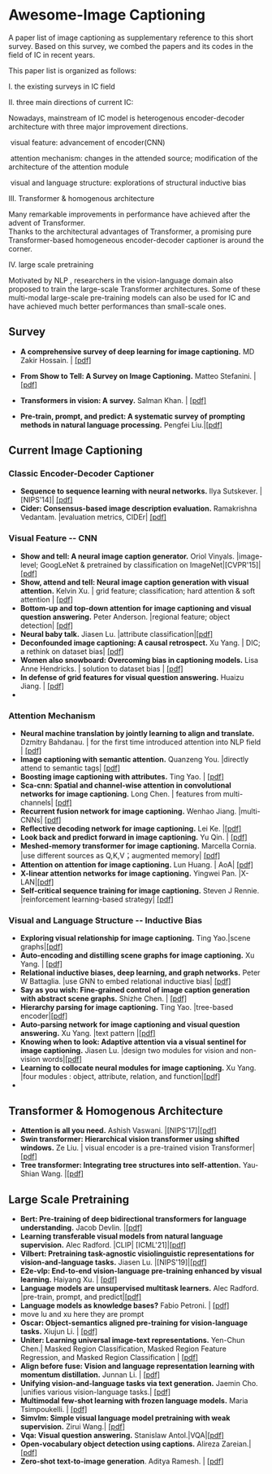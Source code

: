 # Awesome-Image Captioning
A paper list of image captioning as supplementary reference to this short survey. Based on this survey, we combed the papers and its codes in the field of IC in recent years.

This paper list is organized as follows:

Ⅰ. the existing surveys in IC field

Ⅱ. three main directions of current IC:

Nowadays, mainstream of IC model is heterogenous encoder-decoder architecture with three major improvement directions.

​		visual feature: advancement of encoder(CNN)

​		attention mechanism: changes in the attended source;  modification of  the architecture of the attention module

​		visual and language structure: explorations of structural inductive bias

Ⅲ. Transformer & homogenous architecture 

Many remarkable improvements in performance have achieved after the advent of Transformer.  
Thanks to the  architectural advantages  of Transformer, a promising pure Transformer-based homogeneous encoder-decoder captioner is around the corner.

Ⅳ. large scale pretraining

Motivated by NLP , researchers  in  the  vision-language  domain  also  proposed  to train  the  large-scale  Transformer  architectures.
Some of these multi-modal large-scale pre-training models can also be used for IC and have achieved much better performances than small-scale ones.

## Survey

- **A comprehensive survey of deep learning for image captioning.** MD  Zakir  Hossain. | [[pdf]](https://arxiv.org/pdf/1810.04020.pdf)

- **From Show to Tell: A Survey on Image Captioning.** Matteo Stefanini. | [[pdf]](https://arxiv.org/pdf/2107.06912.pdf)

- **Transformers in vision:  A survey.** Salman Khan. | [[pdf]](https://dl.acm.org/doi/pdf/10.1145/3505244)

- **Pre-train,  prompt,  and  predict:   A  systematic  survey  of prompting methods in natural language processing.** Pengfei Liu.|[[pdf]](https://arxiv.org/pdf/2107.13586.pdf)



## Current Image Captioning



### Classic Encoder-Decoder Captioner

- **Sequence to sequence learning with neural networks.** Ilya  Sutskever. | [NIPS'14]| [[pdf]](https://proceedings.neurips.cc/paper/2014/file/a14ac55a4f27472c5d894ec1c3c743d2-Paper.pdf)
- **Cider: Consensus-based  image  description  evaluation.** Ramakrishna Vedantam. |evaluation metrics, CIDEr| [[pdf]](https://openaccess.thecvf.com/content_cvpr_2015/papers/Vedantam_CIDEr_Consensus-Based_Image_2015_CVPR_paper.pdf)

### Visual Feature -- CNN

- **Show and tell: A neural image caption generator.** Oriol    Vinyals. |image-level; GoogLeNet & pretrained by classification on ImageNet|[CVPR'15]| [[pdf]](https://www.cv-foundation.org/openaccess/content_cvpr_2015/papers/Vinyals_Show_and_Tell_2015_CVPR_paper.pdf)
- **Show, attend and tell: Neural  image  caption  generation  with  visual  attention.** Kelvin   Xu. | grid feature; classification; hard attention & soft attention | [[pdf]](http://proceedings.mlr.press/v37/xuc15.pdf)
- **Bottom-up and top-down attention for image captioning and visual question answering.**  Peter Anderson. |regional feature; object detection| [[pdf]](https://openaccess.thecvf.com/content_cvpr_2018/papers/Anderson_Bottom-Up_and_Top-Down_CVPR_2018_paper.pdf)
- **Neural baby talk.**  Jiasen Lu. |attribute  classification|[[pdf]](https://openaccess.thecvf.com/content_cvpr_2018/papers/Lu_Neural_Baby_Talk_CVPR_2018_paper.pdf)
- **Deconfounded image captioning: A causal retrospect.** Xu Yang. | DIC; a rethink on dataset bias| [[pdf]](https://arxiv.org/pdf/2003.03923.pdf)
- **Women also snowboard:  Overcoming bias in captioning models.**  Lisa Anne Hendricks. | solution to dataset bias | [[pdf]](https://openaccess.thecvf.com/content_ECCV_2018/papers/Lisa_Anne_Hendricks_Women_also_Snowboard_ECCV_2018_paper.pdf)
- **In defense of grid features for visual question answering.** Huaizu  Jiang. | [[pdf]](https://openaccess.thecvf.com/content_CVPR_2020/papers/Jiang_In_Defense_of_Grid_Features_for_Visual_Question_Answering_CVPR_2020_paper.pdf)
- 

### Attention Mechanism

- **Neural  machine  translation by jointly learning to align and translate.** Dzmitry Bahdanau. | for the first time introduced attention into NLP field | [[pdf]](https://arxiv.org/pdf/1409.0473.pdf)
- **Image captioning with semantic attention.**  Quanzeng You. |directly attend to semantic tags| [[pdf]](https://openaccess.thecvf.com/content_cvpr_2016/papers/You_Image_Captioning_With_CVPR_2016_paper.pdf)
- **Boosting image captioning with attributes.** Ting Yao. | [[pdf]](https://openaccess.thecvf.com/content_ICCV_2017/papers/Yao_Boosting_Image_Captioning_ICCV_2017_paper.pdf)
- **Sca-cnn:  Spatial and channel-wise attention in convolutional networks  for  image  captioning.**  Long Chen. | features from multi-channels| [[pdf]](https://openaccess.thecvf.com/content_cvpr_2017/papers/Chen_SCA-CNN_Spatial_and_CVPR_2017_paper.pdf)
- **Recurrent fusion network for image captioning.**  Wenhao Jiang. |multi-CNNs| [[pdf]](https://openaccess.thecvf.com/content_ECCV_2018/papers/Wenhao_Jiang_Recurrent_Fusion_Network_ECCV_2018_paper.pdf)
- **Reflective decoding network for image  captioning.** Lei Ke. |[[pdf]](https://openaccess.thecvf.com/content_ICCV_2019/papers/Ke_Reflective_Decoding_Network_for_Image_Captioning_ICCV_2019_paper.pdf)
- **Look back and predict forward in image captioning.** Yu Qin. | [[pdf]](https://openaccess.thecvf.com/content_CVPR_2019/papers/Qin_Look_Back_and_Predict_Forward_in_Image_Captioning_CVPR_2019_paper.pdf)
- **Meshed-memory transformer for image captioning.**  Marcella   Cornia. |use different sources as Q,K,V；augmented memory| [[pdf]](https://openaccess.thecvf.com/content_CVPR_2020/papers/Cornia_Meshed-Memory_Transformer_for_Image_Captioning_CVPR_2020_paper.pdf)
- **Attention on attention for image captioning.** Lun Huang. | AoA| [[pdf]](https://openaccess.thecvf.com/content_ICCV_2019/papers/Huang_Attention_on_Attention_for_Image_Captioning_ICCV_2019_paper.pdf)
- **X-linear attention networks for image captioning.** Yingwei Pan. |X-LAN|[[pdf]](https://openaccess.thecvf.com/content_CVPR_2020/papers/Pan_X-Linear_Attention_Networks_for_Image_Captioning_CVPR_2020_paper.pdf)
- **Self-critical sequence training for image captioning.**  Steven  J  Rennie. |reinforcement learning-based strategy| [[pdf]](https://openaccess.thecvf.com/content_cvpr_2017/papers/Rennie_Self-Critical_Sequence_Training_CVPR_2017_paper.pdf)

### Visual and Language Structure -- Inductive Bias

- **Exploring  visual  relationship  for  image  captioning.**  Ting Yao.|scene graphs|[[pdf]](https://openaccess.thecvf.com/content_ECCV_2018/papers/Ting_Yao_Exploring_Visual_Relationship_ECCV_2018_paper.pdf)
- **Auto-encoding and distilling scene graphs for image captioning.** Xu  Yang. | [[pdf]](https://arxiv.org/pdf/1812.02378.pdf)
- **Relational inductive biases, deep learning, and graph networks.** Peter  W  Battaglia. |use GNN to embed relational inductive bias| [[pdf]](https://arxiv.org/pdf/1806.01261.pdf)
- **Say as you wish:  Fine-grained control of image caption generation with abstract scene graphs.**  Shizhe Chen. | [[pdf]](https://openaccess.thecvf.com/content_CVPR_2020/papers/Chen_Say_As_You_Wish_Fine-Grained_Control_of_Image_Caption_Generation_CVPR_2020_paper.pdf)
- **Hierarchy parsing for image captioning.**  Ting Yao. |tree-based encoder|[[pdf]](https://openaccess.thecvf.com/content_ICCV_2019/papers/Yao_Hierarchy_Parsing_for_Image_Captioning_ICCV_2019_paper.pdf)
- **Auto-parsing network for image captioning and visual question answering.**  Xu Yang. |text pattern |[[pdf]](https://openaccess.thecvf.com/content/ICCV2021/papers/Yang_Auto-Parsing_Network_for_Image_Captioning_and_Visual_Question_Answering_ICCV_2021_paper.pdf)
- **Knowing  when  to  look:  Adaptive attention via a visual sentinel for image captioning.** Jiasen  Lu. |design two modules for vision and non-vision words|[[pdf]](https://openaccess.thecvf.com/content_cvpr_2017/papers/Lu_Knowing_When_to_CVPR_2017_paper.pdf)
- **Learning to collocate neural modules for image captioning.** Xu Yang. |four modules : object, attribute, relation, and function|[[pdf]](https://openaccess.thecvf.com/content_ICCV_2019/papers/Yang_Learning_to_Collocate_Neural_Modules_for_Image_Captioning_ICCV_2019_paper.pdf)
- 

## Transformer & Homogenous Architecture

-  **Attention is all you need.** Ashish Vaswani. |[NIPS'17]|[[pdf]](https://proceedings.neurips.cc/paper/2017/file/3f5ee243547dee91fbd053c1c4a845aa-Paper.pdf)
-  **Swin transformer:  Hierarchical vision transformer using shifted windows.** Ze Liu. | visual encoder is a pre-trained vision Transformer| [[pdf]](https://openaccess.thecvf.com/content/ICCV2021/papers/Liu_Swin_Transformer_Hierarchical_Vision_Transformer_Using_Shifted_Windows_ICCV_2021_paper.pdf)
-  **Tree transformer: Integrating tree structures into self-attention.** Yau-Shian Wang. |[[pdf]](https://arxiv.org/pdf/1909.06639.pdf)

## Large Scale Pretraining

- **Bert:  Pre-training  of deep bidirectional transformers for language understanding.** Jacob  Devlin. |[[pdf]](https://arxiv.org/pdf/1810.04805.pdf)
- **Learning  transferable  visual  models  from  natural  language  supervision.** Alec Radford. |CLIP| [ICML'21]|[[pdf]](https://arxiv.org/pdf/2103.00020.pdf)
- **Vilbert: Pretraining  task-agnostic  visiolinguistic representations for vision-and-language tasks.** Jiasen Lu. |[NIPS'19]|[[pdf]](https://proceedings.neurips.cc/paper/2019/file/c74d97b01eae257e44aa9d5bade97baf-Paper.pdf)
- **E2e-vlp: End-to-end vision-language pre-training enhanced by visual learning.** Haiyang Xu. | [[pdf]](https://arxiv.org/pdf/2106.01804.pdf)
- **Language  models  are  unsupervised  multitask  learners.** Alec  Radford. |pre-train,  prompt,  and  predict|[[pdf]](http://www.persagen.com/files/misc/radford2019language.pdf)
- **Language  models  as knowledge  bases?** Fabio Petroni. | [[pdf]](https://arxiv.org/pdf/1909.01066.pdf)
- move lu and xu here they are prompt
- **Oscar:  Object-semantics aligned pre-training for vision-language tasks.** Xiujun Li. | [[pdf]](http://www.ecva.net/papers/eccv_2020/papers_ECCV/papers/123750120.pdf)
- **Uniter: Learning universal image-text representations.** Yen-Chun Chen.| Masked  Region  Classification, Masked Region Feature Regression, and Masked Region Classification | [[pdf]](https://www.researchgate.net/profile/Linjie-Li-6/publication/336084110_UNITER_Learning_UNiversal_Image-TExt_Representations/links/5e14ea4da6fdcc2837619f52/UNITER-Learning-UNiversal-Image-TExt-Representations.pdf)
- **Align  before  fuse: Vision and  language  representation  learning  with  momentum distillation.** Junnan Li. | [[pdf]](https://proceedings.neurips.cc/paper/2021/file/505259756244493872b7709a8a01b536-Paper.pdf)
- **Unifying vision-and-language tasks via text generation.**  Jaemin Cho. |unifies various vision-language tasks.| [[pdf]](http://proceedings.mlr.press/v139/cho21a/cho21a.pdf)
- **Multimodal  few-shot  learning  with  frozen language models.** Maria Tsimpoukelli. | [[pdf]](https://proceedings.neurips.cc/paper/2021/file/01b7575c38dac42f3cfb7d500438b875-Paper.pdf)
-  **Simvlm: Simple visual language model pretraining with weak supervision.** Zirui Wang.| [[pdf]](https://arxiv.org/pdf/2108.10904.pdf)
- **Vqa: Visual question answering.**  Stanislaw Antol.|VQA|[[pdf]](https://openaccess.thecvf.com/content_iccv_2015/papers/Antol_VQA_Visual_Question_ICCV_2015_paper.pdf)
- **Open-vocabulary object detection using captions.**  Alireza Zareian.| [[pdf]](https://openaccess.thecvf.com/content/CVPR2021/papers/Zareian_Open-Vocabulary_Object_Detection_Using_Captions_CVPR_2021_paper.pdf)
- **Zero-shot text-to-image generation**. Aditya Ramesh. | [[pdf]](http://proceedings.mlr.press/v139/ramesh21a/ramesh21a.pdf)


